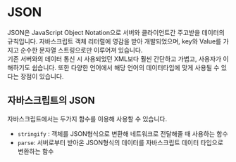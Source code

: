 # JSON

JSON은 JavaScript Object Notation으로 서버와 클라이언트간 주고받을 데이터의 규칙입니다.
자바스크립트 객체 리터럴에 영감을 받아 개발되었으며, key와 Value를 가지고 순수한 문자열 스트링으로만 이루어져 있습니다.  
기존 서버와의 데이터 통신 시 사용되었던 XML보다 훨씬 간단하고 가볍고, 사용자가 이해하기도 쉽습니다. 또한 다양한 언어에서 해당 언어의 데이터타입에 맞게 사용될 수 있다는 장점이 있습니다.

## 자바스크립트의 JSON

자바스크립트에서는 두가지 함수를 이용해 사용할 수 있습니다.

- `stringify` : 객체를
  JSON형식으로 변환해 네트워크로 전달해줄 때 사용하는 함수
- `parse`: 서버로부터 받아온 JSON형식의 데이터를 자바스크립트 데이터 타입으로 변환하는 함수
